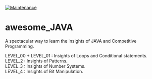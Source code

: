 [![Maintenance](https://img.shields.io/badge/Maintained%3F-Yes-green.svg)](https://GitHub.com/Naereen/StrapDown.js/graphs/commit-activity)


# awesome_JAVA
A spectacular way to learn the insights of JAVA and Competitive Programming.<br/>


LEVEL_00 + LEVEL_01 : Insights of Loops and Conditional statements.<br/>
LEVEL_2 : Insights of Patterns.</br>
LEVEL_3 : Insights of Number Systems.</br>
LEVEL_4 : Insights of Bit Manipulation.</br>
